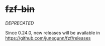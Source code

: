 ~~fzf-bin~~
=======

*DEPRECATED*

Since 0.24.0, new releases will be available in
https://github.com/junegunn/fzf/releases
